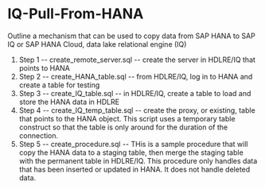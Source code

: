 # IQ-Pull-From-HANA
Outline a mechanism that can be used to copy data from SAP HANA to SAP IQ or SAP HANA Cloud, data lake relational engine (IQ)
1.	Step 1 -- create_remote_server.sql -- create the server in HDLRE/IQ that points to HANA
2.	Step 2 -- create_HANA_table.sql -- from HDLRE/IQ, log in to HANA and create a table for testing
3.	Step 3 -- create_IQ_table.sql -- in HDLRE/IQ, create a table to load and store the HANA data in HDLRE
4.	Step 4 -- create_IQ_temp_table.sql -- create the proxy, or existing, table that points to the HANA object. This script uses a temporary table construct so that the table is only around for the duration of the connection.
5.	Step 5 -- create_procedure.sql -- THis is a sample procedure that will copy the HANA data to a staging table, then merge the staging table with the permanent table in HDLRE/IQ. This procedure only handles data that has been inserted or updated in HANA. It does not handle deleted data.
